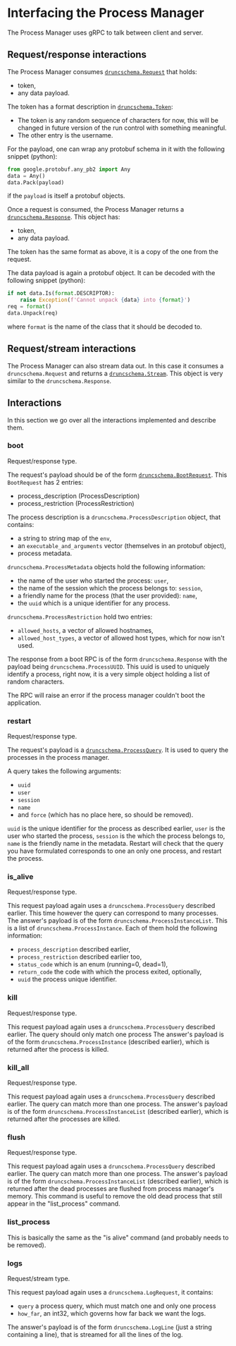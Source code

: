 # Interfacing the Process Manager

The Process Manager uses gRPC to talk between client and server.

## Request/response interactions
The Process Manager consumes [`druncschema.Request`](https://github.com/DUNE-DAQ/druncschema/blob/develop/proto/request_response.proto#L6) that holds:
 - token,
 - any data payload.

The token has a format description in [`druncschema.Token`](https://github.com/DUNE-DAQ/druncschema/blob/develop/proto/token.proto#L3):
 - The token is any random sequence of characters for now, this will be changed in future version of the run control with something meaningful.
 - The other entry is the username.

For the payload, one can wrap any protobuf schema in it with the following snippet (python):
```python
from google.protobuf.any_pb2 import Any
data = Any()
data.Pack(payload)
```
if the `payload` is itself a protobuf objects.

Once a request is consumed, the Process Manager returns a [`druncschema.Response`](https://github.com/DUNE-DAQ/druncschema/blob/develop/proto/request_response.proto#L11). This object has:
- token,
- any data payload.

The token has the same format as above, it is a copy of the one from the request.

The data payload is again a protobuf object. It can be decoded with the following snippet (python):
```python
if not data.Is(format.DESCRIPTOR):
    raise Exception(f'Cannot unpack {data} into {format}')
req = format()
data.Unpack(req)
```
where `format` is the name of the class that it should be decoded to.

## Request/stream interactions
The Process Manager can also stream data out. In this case it consumes a `druncschema.Request` and returns a [`druncschema.Stream`](https://github.com/DUNE-DAQ/druncschema/blob/develop/proto/request_response.proto#L16). This object is very similar to the `druncschema.Response`.


## Interactions
In this section we go over all the interactions implemented and describe them.

### boot
Request/response type.

The request's payload should be of the form [`druncschema.BootRequest`](https://github.com/DUNE-DAQ/druncschema/blob/develop/proto/process_manager.proto#L76).
This `BootRequest` has 2 entries:
- process_description (ProcessDescription)
- process_restriction (ProcessRestriction)

The process description is a `druncschema.ProcessDescription` object, that contains:
- a string to string map of the `env`,
- an `executable_and_arguments` vector (themselves in an protobuf object),
- process metadata.

`druncschema.ProcessMetadata` objects hold the following information:
- the name of the user who started the process: `user`,
- the name of the session which the process belongs to: `session`,
- a friendly name for the process (that the user provided): `name`,
- the `uuid` which is a unique identifier for any process.

`druncschema.ProcessRestriction` hold two entries:
- `allowed_hosts`, a vector of allowed hostnames,
- `allowed_host_types`, a vector of allowed host types, which for now isn't used.

The response from a boot RPC is of the form `druncschema.Response` with the payload being `druncschema.ProcessUUID`. This uuid is used to uniquely identify a process, right now, it is a very simple object holding a list of random characters.

The RPC will raise an error if the process manager couldn't boot the application.

### restart
Request/response type.

The request's payload is a [`druncschema.ProcessQuery`](https://github.com/DUNE-DAQ/druncschema/blob/develop/proto/process_manager.proto#L42).
It is used to query the processes in the process manager.

A query takes the following arguments:
- `uuid`
- `user`
- `session`
- `name`
- and `force` (which has no place here, so should be removed).

`uuid` is the unique identifier for the process as described earlier, `user` is the user who started the process, `session` is the which the process belongs to, `name` is the friendly name in the metadata.
Restart will check that the query you have formulated corresponds to one an only one process, and restart the process.

### is_alive
Request/response type.

This request payload again uses a `druncschema.ProcessQuery` described earlier. This time however the query can correspond to many processes.
The answer's payload is of the form `druncschema.ProcessInstanceList`. This is a list of `druncschema.ProcessInstance`. Each of them hold the following information:
- `process_description` described earlier,
- `process_restriction` described earlier too,
- `status_code` which is an enum (running=0, dead=1),
- `return_code` the code with which the process exited, optionally,
- `uuid` the process unique identifier.


### kill
Request/response type.

This request payload again uses a `druncschema.ProcessQuery` described earlier. The query should only match one process
The answer's payload is of the form `druncschema.ProcessInstance` (described earlier), which is returned after the process is killed.

### kill_all
Request/response type.

This request payload again uses a `druncschema.ProcessQuery` described earlier. The query can match more than one process.
The answer's payload is of the form `druncschema.ProcessInstanceList` (described earlier), which is returned after the processes are killed.


### flush
Request/response type.

This request payload again uses a `druncschema.ProcessQuery` described earlier. The query can match more than one process.
The answer's payload is of the form `druncschema.ProcessInstanceList` (described earlier), which is returned after the dead processes are flushed from process manager's memory. This command is useful to remove the old dead process that still appear in the "list_process" command.

### list_process
This is basically the same as the "is alive" command (and probably needs to be removed).

### logs
Request/stream type.

This request payload again uses a `druncschema.LogRequest`, it contains:
- `query` a process query, which must match one and only one process
- `how_far`, an int32, which governs how far back we want the logs.

The answer's payload is of the form `druncschema.LogLine` (just a string containing a line), that is streamed for all the lines of the log.
